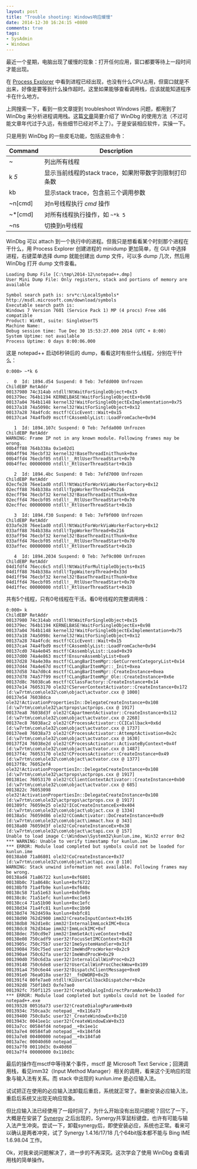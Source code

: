 ```yaml
---
layout: post
title: "Trouble shooting: Windows响应缓慢"
date: 2014-12-30 16:24:15 +0800
comments: true
tags:
- SysAdmin 
- Windows
---
```

最近一个星期，电脑出现了缓慢的现象：打开任何应用，窗口都要等待上一段时间才能出现。

在 [Process Explorer](http://technet.microsoft.com/en-us/sysinternals/bb896653) 中看到进程已经出现，也没有什么CPU占用，但窗口就是不出来，好像是要等到什么操作超时。这里如果能够查看调用栈，应该就能知道程序卡在什么地方。

上网搜索一下，看到一些文章提到 troubleshoot Windows 问题，都用到了 WinDbg 来分析进程调用栈。这篇[文章](http://www.codeproject.com/Articles/6084/Windows-Debuggers-Part-A-WinDbg-Tutorial)简要介绍了 WinDbg 的使用方法（不过可能文章年代过于久远，有些细节已经对不上了）。于是安装相应软件，实操一下。

只是用到 WinDbg 的一些皮毛功能，包括这些命令：

| Command | Description |
|---------|-------------|
|~        | 列出所有线程  |
|k _5_    | 显示当前线程的stack trace，如果附带数字则限制打印条数 |
|kb       | 显示stack trace，包含前三个调用参数 |
|~n[cmd]  | 对n号线程执行 _cmd_ 操作 |
|~*[cmd]  | 对所有线程执行操作，如 `~*k 5` |
|~ns      | 切换到n号线程 |

WinDbg 可以 attach 到一个执行中的进程。但我只是想看看某个时刻那个进程在干什么，用 Process Explorer 创建进程的 minidump 更加简单，在 GUI 中选择进程，右键菜单选择 dump 就能创建出 dump 文件，可以多 dump 几次，然后用WinDbg 打开 dump 文件查看。

~~~
Loading Dump File [C:\tmp\2014-12\notepad++.dmp]
User Mini Dump File: Only registers, stack and portions of memory are available

Symbol search path is: srv*c:\LocalSymbols* http://msdl.microsoft.com/download/symbols
Executable search path is:
Windows 7 Version 7601 (Service Pack 1) MP (4 procs) Free x86 compatible
Product: WinNt, suite: SingleUserTS
Machine Name:
Debug session time: Tue Dec 30 15:53:27.000 2014 (UTC + 8:00)
System Uptime: not available
Process Uptime: 0 days 0:00:06.000
~~~

这是 notepad++ 启动6秒钟后的 dump，看看这时有些什么线程，分别在干什么：

~~~
0:000> ~*k 6

.  0  Id: 1894.d54 Suspend: 0 Teb: 7efdd000 Unfrozen
ChildEBP RetAddr 
00137980 74c314ab ntdll!NtWaitForSingleObject+0x15
001379ec 764b1194 KERNELBASE!WaitForSingleObjectEx+0x98
00137a04 764b1148 kernel32!WaitForSingleObjectExImplementation+0x75
00137a18 74a5098c kernel32!WaitForSingleObject+0x12
00137a28 74a4fcdc msctf!CCicEvent::Wait+0x15
00137ca4 74a4fbd9 msctf!CAssemblyList::LoadFromCache+0x94

   1  Id: 1894.107c Suspend: 0 Teb: 7efda000 Unfrozen
ChildEBP RetAddr 
WARNING: Frame IP not in any known module. Following frames may be wrong.
00b4ff88 764b338a 0x1e02d1
00b4ff94 76ecbf32 kernel32!BaseThreadInitThunk+0xe
00b4ffd4 76ecbf05 ntdll!__RtlUserThreadStart+0x70
00b4ffec 00000000 ntdll!_RtlUserThreadStart+0x1b

   2  Id: 1894.4bc Suspend: 0 Teb: 7efd7000 Unfrozen
ChildEBP RetAddr 
02ecfe28 76ee1ad0 ntdll!NtWaitForWorkViaWorkerFactory+0x12
02ecff88 764b338a ntdll!TppWorkerThread+0x216
02ecff94 76ecbf32 kernel32!BaseThreadInitThunk+0xe
02ecffd4 76ecbf05 ntdll!__RtlUserThreadStart+0x70
02ecffec 00000000 ntdll!_RtlUserThreadStart+0x1b

   3  Id: 1894.f30 Suspend: 0 Teb: 7ef9f000 Unfrozen
ChildEBP RetAddr 
033afe28 76ee1ad0 ntdll!NtWaitForWorkViaWorkerFactory+0x12
033aff88 764b338a ntdll!TppWorkerThread+0x216
033aff94 76ecbf32 kernel32!BaseThreadInitThunk+0xe
033affd4 76ecbf05 ntdll!__RtlUserThreadStart+0x70
033affec 00000000 ntdll!_RtlUserThreadStart+0x1b

   4  Id: 1894.2034 Suspend: 0 Teb: 7ef9c000 Unfrozen
ChildEBP RetAddr 
04d1fdf4 76ecc6c5 ntdll!NtWaitForMultipleObjects+0x15
04d1ff88 764b338a ntdll!TppWaiterpThread+0x33d
04d1ff94 76ecbf32 kernel32!BaseThreadInitThunk+0xe
04d1ffd4 76ecbf05 ntdll!__RtlUserThreadStart+0x70
04d1ffec 00000000 ntdll!_RtlUserThreadStart+0x1b
~~~

共有5个线程，只有0号线程在干活。看0号线程的完整调用栈：

~~~
0:000> k
ChildEBP RetAddr 
00137980 74c314ab ntdll!NtWaitForSingleObject+0x15
001379ec 764b1194 KERNELBASE!WaitForSingleObjectEx+0x98
00137a04 764b1148 kernel32!WaitForSingleObjectExImplementation+0x75
00137a18 74a5098c kernel32!WaitForSingleObject+0x12
00137a28 74a4fcdc msctf!CCicEvent::Wait+0x15
00137ca4 74a4fbd9 msctf!CAssemblyList::LoadFromCache+0x94
00137cd0 74a4e045 msctf!CAssemblyList::Load+0x39
00137d00 74a4e863 msctf!EnsureAssemblyList+0xe9
00137d28 74a4e30a msctf!CLangBarItemMgr::GetCurrentCategoryList+0x14
00137d44 74a4e67d msctf!CLangBarItemMgr::_Init+0xea
00137d58 74a7d0c4 msctf!CLangBarItemMgr::CreateInstance+0xea
00137d78 74a57f99 msctf!CLangBarItemMgr_Ole::CreateInstance+0x6e
00137d8c 76038ca6 msctf!CClassFactory::CreateInstance+0x14
00137e14 76053170 ole32!CServerContextActivator::CreateInstance+0x172 [d:\w7rtm\com\ole32\com\objact\actvator.cxx @ 1000]
00137e54 76038dca ole32!ActivationPropertiesIn::DelegateCreateInstance+0x108 [d:\w7rtm\com\ole32\actprops\actprops.cxx @ 1917]
00137ea8 76038d3f ole32!CApartmentActivator::CreateInstance+0x112 [d:\w7rtm\com\ole32\com\objact\actvator.cxx @ 2268]
00137ec8 76038ac2 ole32!CProcessActivator::CCICallback+0x6d [d:\w7rtm\com\ole32\com\objact\actvator.cxx @ 1737]
00137ee8 76038a73 ole32!CProcessActivator::AttemptActivation+0x2c [d:\w7rtm\com\ole32\com\objact\actvator.cxx @ 1630]
00137f24 76038e2d ole32!CProcessActivator::ActivateByContext+0x4f [d:\w7rtm\com\ole32\com\objact\actvator.cxx @ 1487]
00137f4c 76053170 ole32!CProcessActivator::CreateInstance+0x49 [d:\w7rtm\com\ole32\com\objact\actvator.cxx @ 1377]
00137f8c 76052ef4 ole32!ActivationPropertiesIn::DelegateCreateInstance+0x108 [d:\w7rtm\com\ole32\actprops\actprops.cxx @ 1917]
001381ec 76053170 ole32!CClientContextActivator::CreateInstance+0xb0 [d:\w7rtm\com\ole32\com\objact\actvator.cxx @ 685]
0013822c 76053098 ole32!ActivationPropertiesIn::DelegateCreateInstance+0x108 [d:\w7rtm\com\ole32\actprops\actprops.cxx @ 1917]
001389fc 76059e25 ole32!ICoCreateInstanceEx+0x404 [d:\w7rtm\com\ole32\com\objact\objact.cxx @ 1334]
00138a5c 76059d86 ole32!CComActivator::DoCreateInstance+0xd9 [d:\w7rtm\com\ole32\com\objact\immact.hxx @ 343]
00138a80 76059d3f ole32!CoCreateInstanceEx+0x38 [d:\w7rtm\com\ole32\com\objact\actapi.cxx @ 157]
Unable to load image C:\Windows\System32\kunlun.ime, Win32 error 0n2
*** WARNING: Unable to verify timestamp for kunlun.ime
*** ERROR: Module load completed but symbols could not be loaded for kunlun.ime
00138ab0 71a86801 ole32!CoCreateInstance+0x37 [d:\w7rtm\com\ole32\com\objact\actapi.cxx @ 110]
WARNING: Stack unwind information not available. Following frames may be wrong.
00138ad4 71a86722 kunlun+0xf6801
00138b0c 71a8648c kunlun+0xf6722
00138bf0 71a4fb9e kunlun+0xf648c
00138c58 71a51e63 kunlun+0xbfb9e
00138c8c 71a51efc kunlun+0xc1e63
00138cc4 71a51b90 kunlun+0xc1efc
00138d34 71a4fc81 kunlun+0xc1b90
00138d74 762d459a kunlun+0xbfc81
00138d90 762d2900 imm32!CreateInputContext+0x195
00138db8 762d1e8c imm32!InternalImmLockIMC+0xca
00138dc8 762d34ae imm32!ImmLockIMC+0xf
00138dec 750cd9e7 imm32!ImmSetActiveContext+0x62
00138e08 750cadf9 user32!FocusSetIMCContext+0x28
0013905c 750c75b7 user32!ImeSystemHandler+0x31f
00139084 750c75ed user32!ImeWndProcWorker+0x2c9
001390a4 750c62fa user32!ImeWndProcW+0x29
001390d0 750c6d3a user32!InternalCallWinProc+0x23
00139148 750c6de8 user32!UserCallWinProcCheckWow+0x109
001391a4 750c6e44 user32!DispatchClientMessage+0xe0
001391e0 76ea010a user32!__fnDWORD+0x2b
001391f4 00fe7ae0 ntdll!KiUserCallbackDispatcher+0x2e
001392d8 750f10d3 0xfe7ae0
001392fc 750f1125 user32!CreateDialogIndirectParamAorW+0x33
*** ERROR: Module load completed but symbols could not be loaded for notepad++.exe
00139328 00516a73 user32!CreateDialogParamW+0x49
0013934c 750caa3c notepad__+0x116a73
00139400 750c8a5c user32!_CreateWindowEx+0x210
0013943c 0041ee1c user32!CreateWindowExW+0x33
0013a7cc 00584fd4 notepad__+0x1ee1c
0013a7e4 00584fa0 notepad__+0x184fd4
0013a7e8 00400000 notepad__+0x184fa0
0013a7ec 00040d60 notepad__
0013a7f0 00110d3c 0x40d60
0013a7f4 00000000 0x110d3c
~~~

最后的操作在msctf中等待某个事件，msctf 是 Microsoft Text Service；回溯调用栈，看见imm32（Input Method Manager）相关的调用，看来这个无响应的现象与输入法有关系。而 stack 中出现的 kunlun.ime 是必应输入法。

试试把正在使用的必应输入法卸载后重启，系统就正常了。重新安装必应输入法，重启后系统又出现无响应现象。

但比应输入法已经使用了一段时间了，为什么开始没有出现问题呢？回忆了一下，大概是在安装了 [Synergy](http://synergy-project.org/) 之后出现的，Synergy共享鼠标键盘，也许有可能与输入法产生冲突。尝试一下，卸载synergy后，即使安装必应，系统也正常。看来可以确认是两者冲突，试了 Synergy 1.4.16/17/18 几个64bit版本都不能与 Bing IME 1.6.98.04 工作。

Ok，对我来说问题解决了，进一步的不再深究。这次学会了使用 WinDbg 查看调用栈的简单操作。
